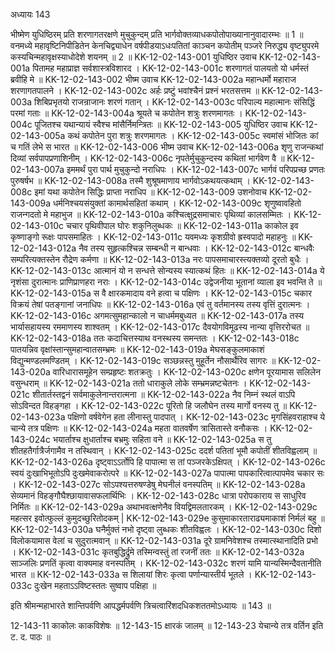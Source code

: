 अध्यायः 143

भीष्मेण युधिष्ठिरम् प्रति शरणागतरक्षणे मुचुकुन्दम् प्रति भार्गवोक्तव्याधकपोतोपाख्यानानुवादारम्भः ॥ 1 ॥ वनमध्ये महावृष्टिनिपीडितेन केनचिद्व्याधेन वर्षपीडयाऽधःपतितां काञ्चन कपोतीम् पञ्जरे निरुद्ध्य वृष्ट्युपरमे कस्यचिन्महावृक्षस्याधोदेशे शयनम् ॥ 2 ॥
KK-12-02-143-001	युधिष्ठिर उवाच 
KK-12-02-143-001a	पितामह महाप्राज्ञ सर्वशास्त्रविशारद ।
KK-12-02-143-001c	शरणागतं पालयतो यो धर्मस्तं ब्रवीहि मे ॥
KK-12-02-143-002	भीष्म उवाच 
KK-12-02-143-002a	महान्धर्मो महाराज शरणागतपालने ।
KK-12-02-143-002c	अर्हः प्रष्टुं भवांश्चैनं प्रश्नं भरतसत्तम ॥
KK-12-02-143-003a	शिबिप्रभृतयो राजन्राजानः शरणं गतान् ।
KK-12-02-143-003c	परिपाल्य महात्मानः संसिद्धिं परमां गताः ॥
KK-12-02-143-004a	श्रूयते च कपोतेन शत्रुः शरणमागतः ।
KK-12-02-143-004c	पूजितश्च यथान्यायं स्वैश्च मांसैर्निमन्त्रितः ॥
KK-12-02-143-005	युधिष्ठिर उवाच 
KK-12-02-143-005a	कथं कपोतेन पुरा शत्रुः शरणमागतः ।
KK-12-02-143-005c	स्वमांसं भोजितः कां च गतिं लेभे स भारत ॥
KK-12-02-143-006	भीष्म उवाच 
KK-12-02-143-006a	शृणु राजन्कथां दिव्यां सर्वपापप्रणाशिनीम् ।
KK-12-02-143-006c	नृपतेर्मुचुकुन्दस्य कथितां भार्गवेण वै ॥
KK-12-02-143-007a	इममर्थं पुरा पार्थ मुचुकुन्दो नराधिपः ।
KK-12-02-143-007c	भार्गवं परिपप्रच्छ प्रणतः पुरुषर्षभ ॥
KK-12-02-143-008a	तस्मै शुश्रूषमाणाय भार्गवोऽकथयत्कथाम् ।
KK-12-02-143-008c	इमां यथा कपोतेन सिद्धिः प्राप्ता नराधिप ॥
KK-12-02-143-009	उशनोवाच 
KK-12-02-143-009a	धर्मनिश्चयसंयुक्तां कामार्थसहितां कथाम् ।
KK-12-02-143-009c	शृणुष्वावहितो राजन्गदतो मे महाभुज ॥
KK-12-02-143-010a	कश्चित्क्षुद्रसमाचारः पृथिव्यां कालसम्मितः ।
KK-12-02-143-010c	चचार पृथिवीपाल घोरः शकुनिलुब्धकः ॥
KK-12-02-143-011a	काकोल इव कृष्णाङ्गो रूक्षः पापसमाहितः ।
KK-12-02-143-011c	यवमध्यः कृशग्रीवो ह्रस्वपादो महाहनुः ॥
KK-12-02-143-012a	नैव तस्य सुहृत्कश्चिन्न सम्बन्धी न बान्धवाः ।
KK-12-02-143-012c	बान्धवैः सम्परित्यक्तस्तेन रौद्रेण कर्मणा ॥
KK-12-02-143-013a	नरः पापसमाचारस्त्यक्तव्यो दूरतो बुधैः ।
KK-12-02-143-013c	आत्मानं यो न सन्धत्ते सोन्यस्य स्यात्कथं हितः ॥
KK-12-02-143-014a	ये नृशंसा दुरात्मानः प्राणिप्राणहरा नराः ।
KK-12-02-143-014c	उद्वेजनीया भूतानां व्याला इव भवन्ति ते ॥
KK-12-02-143-015a	स वै क्षारकमादाय वने हत्वा च पक्षिणः ।
KK-12-02-143-015c	चकार विक्रयं तेषां पतङ्गानां जनाधिपः ॥
KK-12-02-143-016a	एवं तु वर्तमानस्य तस्य वृत्तिं दुरात्मनः ।
KK-12-02-143-016c	अगमत्सुमहान्कालो न चाधर्ममबुध्यत ॥
KK-12-02-143-017a	तस्य भार्यासहायस्य रममाणस्य शाश्वतम् ।
KK-12-02-143-017c	दैवयोगविमूढस्य नान्या वृत्तिररोचत ॥
KK-12-02-143-018a	ततः कदाचित्तस्याथ वनस्थस्य समन्ततः ।
KK-12-02-143-018c	पातयन्निव वृक्षांस्तान्सुमहान्वातसम्भ्रमः ॥
KK-12-02-143-019a	मेघसङ्कुलमाकाशं विद्युन्मण्डलमण्डितम् ।
KK-12-02-143-019c	सञ्छन्नस्तु मुहूर्तेन नौसार्थैरिव सागरः ॥
KK-12-02-143-020a	वारिधारासमूहेन सम्प्रहृष्टः शतक्रतुः ।
KK-12-02-143-020c	क्षणेन पूरयामास सलिलेन वसुन्धराम् ॥
KK-12-02-143-021a	ततो धाराकुले लोके सम्भ्रमन्नष्टचेतनः ।
KK-12-02-143-021c	शीतार्तस्तद्वनं सर्वमाकुलेनान्तरात्मना ॥
KK-12-02-143-022a	नैव निम्नं स्थलं वाऽपि सोऽविन्दत विहङ्गहा ।
KK-12-02-143-022c	पूरितो हि जलौघेन तस्य मार्गो वनस्य तु ॥
KK-12-02-143-023a	पक्षिणो वर्षवेगेन हता लीनास्तु पादपात् ।
KK-12-02-143-023c	मृगसिंहवराहाश्च ये चान्ये तत्र पक्षिणः ॥
KK-12-02-143-024a	महता वातवर्षेण त्रासितास्ते वनौकसः ।
KK-12-02-143-024c	भयार्ताश्च क्षुधार्ताश्च बभ्रमुः सहिता वने ॥
KK-12-02-143-025a	स तु शीतहतैर्गात्रैर्जगामैव न तस्थिवान् ।
KK-12-02-143-025c	ददर्श पतितां भूमौ कपोतीं शीतविह्वलाम् ॥
KK-12-02-143-026a	दृष्ट्वाऽऽर्तोपि हि पापात्मा स तां पञ्जरकेऽक्षिपत् ।
KK-12-02-143-026c	स्वयं दुःखाभिभूतोऽपि दुःखमेवाकरोत्परे ॥
KK-12-02-143-027a	पापात्मा पापकारित्वात्पापमेव चकार सः ।
KK-12-02-143-027c	सोऽपश्यत्तरुषण्डेषु मेघनीलं वनस्पतिम् ॥
KK-12-02-143-028a	सेव्यमानं विहङ्गौघैश्छायावासफलार्थिभिः ।
KK-12-02-143-028c	धात्रा परोपकाराय स साधुरिव निर्मितः ॥
KK-12-02-143-029a	अथाभवत्क्षणेनैव वियद्विमलतारकम् ।
KK-12-02-143-029c	महत्सर इवोत्फुल्लं कुमुदच्छुरितोदकम् |
KK-12-02-143-029e	कुसुमाकारताराढ्यमाकाशं निर्मलं बहु ॥
KK-12-02-143-030a	घनैर्मुक्तं नभो दृष्ट्वा लुब्धकः शीतविह्वलः ।
KK-12-02-143-030c	दिशो विलोकयामास वेलां च सुदुरात्मवान् ॥
KK-12-02-143-031a	दूरे ग्रामनिवेशश्च तस्मात्स्थानादिति प्रभो ।
KK-12-02-143-031c	कृतबुद्धिर्द्रुमे तस्मिन्वस्तुं तां रजनीं ततः ॥
KK-12-02-143-032a	साञ्जलिः प्रणतिं कृत्वा वाक्यमाह वनस्पतिम् ।
KK-12-02-143-032c	शरणं यामि यान्यस्मिन्दैवतानीति भारत ॥
KK-12-02-143-033a	स शिलायां शिरः कृत्वा पर्णान्यास्तीर्य भूतले ।
KK-12-02-143-033c	दुःखेन महताऽऽविष्टस्ततः सुष्वाप पक्षिहा ॥ 

इति श्रीमन्महाभारते शान्तिपर्वणि आपद्धर्मपर्वणि त्रिचत्वारिंशदधिकशततमोऽध्यायः ॥ 143 ॥

12-143-11 काकोलः काकविशेषः ॥ 12-143-15 क्षारकं जालम् ॥ 12-143-23 येचान्ये तत्र वर्तिन इति ट. द. पाठः ॥
